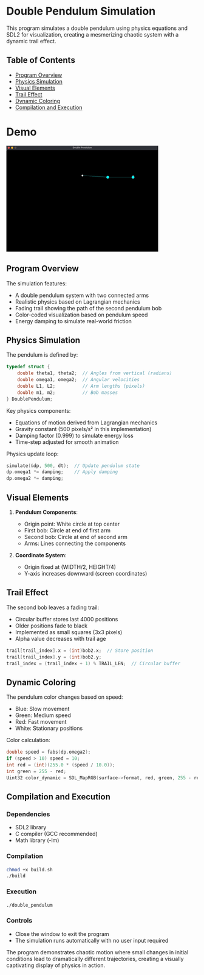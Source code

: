 # Double Pendulum Simulation

This program simulates a double pendulum using physics equations and SDL2 for visualization, creating a mesmerizing chaotic system with a dynamic trail effect.

## Table of Contents
- [Program Overview](#program-overview)
- [Physics Simulation](#physics-simulation)
- [Visual Elements](#visual-elements)
- [Trail Effect](#trail-effect)
- [Dynamic Coloring](#dynamic-coloring)
- [Compilation and Execution](#compilation-and-execution)

# Demo

![Demo](../assets/double_pendulum.gif)

## Program Overview

The simulation features:
- A double pendulum system with two connected arms
- Realistic physics based on Lagrangian mechanics
- Fading trail showing the path of the second pendulum bob
- Color-coded visualization based on pendulum speed
- Energy damping to simulate real-world friction

## Physics Simulation

The pendulum is defined by:
```c
typedef struct {
    double theta1, theta2;  // Angles from vertical (radians)
    double omega1, omega2;  // Angular velocities
    double L1, L2;          // Arm lengths (pixels)
    double m1, m2;          // Bob masses
} DoublePendulum;
```

Key physics components:
- Equations of motion derived from Lagrangian mechanics
- Gravity constant (500 pixels/s² in this implementation)
- Damping factor (0.999) to simulate energy loss
- Time-step adjusted for smooth animation

Physics update loop:
```c
simulate(&dp, 500, dt);  // Update pendulum state
dp.omega1 *= damping;    // Apply damping
dp.omega2 *= damping;
```

## Visual Elements

1. **Pendulum Components**:
   - Origin point: White circle at top center
   - First bob: Circle at end of first arm
   - Second bob: Circle at end of second arm
   - Arms: Lines connecting the components

2. **Coordinate System**:
   - Origin fixed at (WIDTH/2, HEIGHT/4)
   - Y-axis increases downward (screen coordinates)

## Trail Effect

The second bob leaves a fading trail:
- Circular buffer stores last 4000 positions
- Older positions fade to black
- Implemented as small squares (3x3 pixels)
- Alpha value decreases with trail age

```c
trail[trail_index].x = (int)bob2.x;  // Store position
trail[trail_index].y = (int)bob2.y;
trail_index = (trail_index + 1) % TRAIL_LEN;  // Circular buffer
```

## Dynamic Coloring

The pendulum color changes based on speed:
- Blue: Slow movement
- Green: Medium speed
- Red: Fast movement
- White: Stationary positions

Color calculation:
```c
double speed = fabs(dp.omega2);
if (speed > 10) speed = 10;
int red = (int)(255.0 * (speed / 10.0));
int green = 255 - red;
Uint32 color_dynamic = SDL_MapRGB(surface->format, red, green, 255 - red);
```

## Compilation and Execution

### Dependencies
- SDL2 library
- C compiler (GCC recommended)
- Math library (-lm)

### Compilation
```bash
chmod +x build.sh
./build
```

### Execution
```bash
./double_pendulum
```

### Controls
- Close the window to exit the program
- The simulation runs automatically with no user input required

The program demonstrates chaotic motion where small changes in initial conditions lead to dramatically different trajectories, creating a visually captivating display of physics in action.